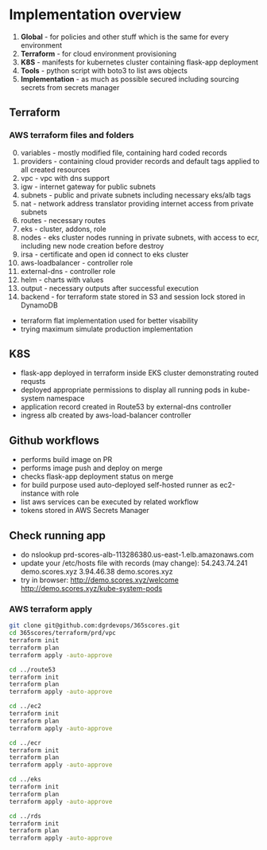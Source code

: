 # Implementation overview

1. **Global** - for policies and other stuff which is the same for every environment
2. **Terraform** - for cloud environment provisioning
3. **K8S** - manifests for kubernetes cluster containing flask-app deployment
4. **Tools** - python script with boto3 to list aws objects
5. **Implementation** -  as much as possible secured including sourcing secrets from secrets manager

## Terraform

### AWS terraform files and folders

0. variables - mostly modified file, containing hard coded records
1. providers - containing cloud provider records and default tags applied to all created resources
2. vpc - vpc with dns support
3. igw - internet gateway for public subnets
4. subnets - public and private subnets including necessary eks/alb tags
5. nat - network address translator providing internet access from private subnets
6. routes - necessary routes
7. eks - cluster, addons, role
8. nodes - eks cluster nodes running in private subnets, with access to ecr, including new node creation before destroy
9. irsa - certificate and open id connect to eks cluster
10. aws-loadbalancer - controller role
11. external-dns - controller role
12. helm - charts with values
13. output - necessary outputs after successful execution
14. backend - for terraform state stored in S3 and session lock stored in DynamoDB

* terraform flat implementation used for better visability
* trying maximum simulate production implementation

## K8S

- flask-app deployed in terraform inside EKS cluster demonstrating routed requsts
- deployed appropriate permissions to display all running pods in kube-system namespace
- application record created in Route53 by external-dns controller
- ingress alb created by aws-load-balancer controller


## Github workflows

- performs build image on PR
- performs image push and deploy on merge
- checks flask-app deployment status on merge
- for build purpose used auto-deployed self-hosted runner as ec2-instance with role
- list aws services can be executed by related workflow
- tokens stored in AWS Secrets Manager

## Check running app

- do nslookup prd-scores-alb-113286380.us-east-1.elb.amazonaws.com
- update your /etc/hosts file with records (may change):
    54.243.74.241 demo.scores.xyz
    3.94.46.38 demo.scores.xyz
- try in browser:
    http://demo.scores.xyz/welcome
    http://demo.scores.xyz/kube-system-pods

### AWS terraform apply

```sh
git clone git@github.com:dgrdevops/365scores.git
cd 365scores/terraform/prd/vpc
terraform init
terraform plan
terraform apply -auto-approve

cd ../route53
terraform init
terraform plan
terraform apply -auto-approve

cd ../ec2
terraform init
terraform plan
terraform apply -auto-approve

cd ../ecr
terraform init
terraform plan
terraform apply -auto-approve

cd ../eks
terraform init
terraform plan
terraform apply -auto-approve

cd ../rds
terraform init
terraform plan
terraform apply -auto-approve
```